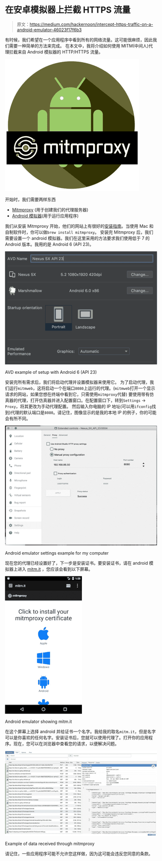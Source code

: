# 在安卓模拟器上拦截 HTTPS 流量

> 原文：<https://medium.com/hackernoon/intercept-https-traffic-on-a-android-emulator-46023f17f6b3>

有时候，我们希望在一个应用程序中看到所有的网络流量。这可能很麻烦，因此我们需要一种简单的方法来完成。
在本文中，我将介绍如何使用 MITM(中间人)代理拦截来自 Android 模拟器的 HTTP/HTTPS 流量。

![](img/da1d00507674bd03f1a4b095026654ae.png)

开始时，我们需要两样东西

*   [Mitmproxy](https://mitmproxy.org/) (用于创建我们的代理服务器)
*   [Android 模拟器](https://developer.android.com/studio/run/emulator)(用于运行应用程序)

我们从安装 Mitmproxy 开始，他们的网站上有很好的[安装指南](https://mitmproxy.org/)。当使用 Mac 和自制软件时，你可以做`brew install mitmproxy`。
安装完 Mitmproxy 后，我们需要设置一个 android 模拟器。我们在这里采用的方法要求我们使用低于 7 的 Android 版本。我用的是 Android 6 (API 23)。

![](img/aa7d3f007871596841e3da3cd718c670.png)

AVD example of setup with Android 6 (API 23)

安装完所有需求后，我们将启动代理并设置模拟器来使用它。
为了启动代理，我们运行`mitmweb`，这将启动一个在端口`8080`上运行的代理。(`mitmweb`打开一个显示请求的网站，如果您想在终端中看到它，只需使用`mitmproxy`代替)
要使用带有仿真器的代理，打开仿真器并进入配置窗口。在配置窗口下，转到`Settings` → `Proxy`，将其更改为手动代理配置。
然后输入你电脑的 IP 地址(可以用`ifconfig`找到)代理的默认端口是`8080`。请记住，图像显示的是我的本地 IP 的例子，你的可能会有所不同。

![](img/e3731e4b0cb4835b148fe1bc57e4082d.png)

Android emulator settings example for my computer

现在您的代理已经设置好了，下一步是安装证书。要安装证书，请在 android 模拟器上进入 [mitm.it](http://mitm.it) ，您应该会看到以下屏幕。

![](img/9be3525519e3dcc968984cd8ff6e8373.png)

Android emulator showing mitm.it

在这个屏幕上选择 android 并给证书一个名字。我给我的取名`mitm.it`，但是名字可以是你喜欢的任何名字。安装证书后，您就可以使用代理了。打开你的应用程序。现在，您可以在浏览器中查看您的请求，以便解决问题。

![](img/b636f70874efc02cd37fe584f23c20da.png)

Example of data received through mitmproxy

请记住，一些应用程序可能不允许您这样做，因为这可能会违反您同意的条款。